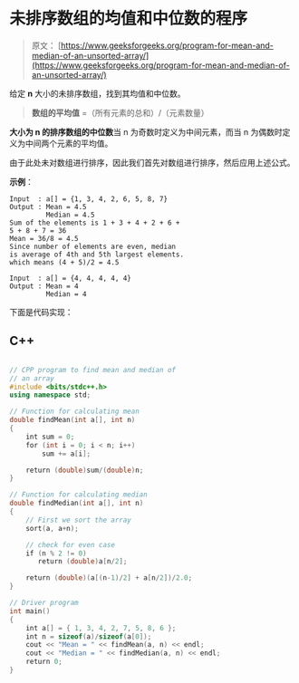 # 未排序数组的均值和中位数的程序

> 原文： [https://www.geeksforgeeks.org/program-for-mean-and-median-of-an-unsorted-array/](https://www.geeksforgeeks.org/program-for-mean-and-median-of-an-unsorted-array/)

给定 **n** 大小的未排序数组，找到其均值和中位数。

> **数组的平均值** =（所有元素的总和）/（元素数量）

**大小为 n 的排序数组的中位数**当 n 为奇数时定义为中间元素，而当 n 为偶数时定义为中间两个元素的平均值。

由于此处未对数组进行排序，因此我们首先对数组进行排序，然后应用上述公式。

**示例**：

```
Input  : a[] = {1, 3, 4, 2, 6, 5, 8, 7}
Output : Mean = 4.5
         Median = 4.5
Sum of the elements is 1 + 3 + 4 + 2 + 6 + 
5 + 8 + 7 = 36
Mean = 36/8 = 4.5
Since number of elements are even, median
is average of 4th and 5th largest elements.
which means (4 + 5)/2 = 4.5

Input  : a[] = {4, 4, 4, 4, 4}
Output : Mean = 4
         Median = 4 

```



下面是代码实现：

## C++ 

```cpp

// CPP program to find mean and median of  
// an array 
#include <bits/stdc++.h> 
using namespace std; 

// Function for calculating mean 
double findMean(int a[], int n) 
{ 
    int sum = 0; 
    for (int i = 0; i < n; i++)  
        sum += a[i]; 

    return (double)sum/(double)n; 
} 

// Function for calculating median 
double findMedian(int a[], int n) 
{ 
    // First we sort the array 
    sort(a, a+n); 

    // check for even case 
    if (n % 2 != 0) 
       return (double)a[n/2]; 

    return (double)(a[(n-1)/2] + a[n/2])/2.0; 
} 

// Driver program 
int main() 
{ 
    int a[] = { 1, 3, 4, 2, 7, 5, 8, 6 }; 
    int n = sizeof(a)/sizeof(a[0]); 
    cout << "Mean = " << findMean(a, n) << endl;  
    cout << "Median = " << findMedian(a, n) << endl;  
    return 0; 
} 

```